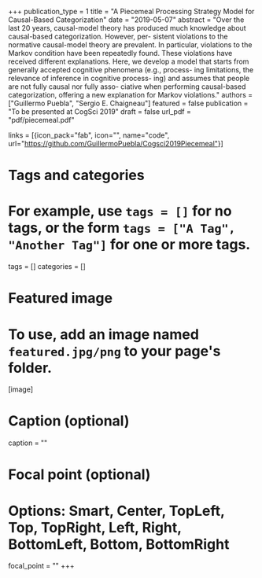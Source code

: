 +++
publication_type = 1
title = "A Piecemeal Processing Strategy Model for Causal-Based Categorization"
date = "2019-05-07"
abstract = "Over the last 20 years, causal-model theory has produced much knowledge about causal-based categorization. However, per- sistent violations to the normative causal-model theory are prevalent. In particular, violations to the Markov condition have been repeatedly found. These violations have received different explanations. Here, we develop a model that starts from generally accepted cognitive phenomena (e.g., process- ing limitations, the relevance of inference in cognitive process- ing) and assumes that people are not fully causal nor fully asso- ciative when performing causal-based categorization, offering a new explanation for Markov violations."
authors = ["Guillermo Puebla", "Sergio E. Chaigneau"]
featured = false
publication = "To be presented at CogSci 2019"
draft = false
url_pdf = "pdf/piecemeal.pdf"


links = [{icon_pack="fab", icon="", name="code", url="https://github.com/GuillermoPuebla/Cogsci2019Piecemeal"}]


# Tags and categories
# For example, use `tags = []` for no tags, or the form `tags = ["A Tag", "Another Tag"]` for one or more tags.
tags = []
categories = []

# Featured image
# To use, add an image named `featured.jpg/png` to your page's folder. 
[image]
  # Caption (optional)
  caption = ""

  # Focal point (optional)
  # Options: Smart, Center, TopLeft, Top, TopRight, Left, Right, BottomLeft, Bottom, BottomRight
  focal_point = ""
+++
